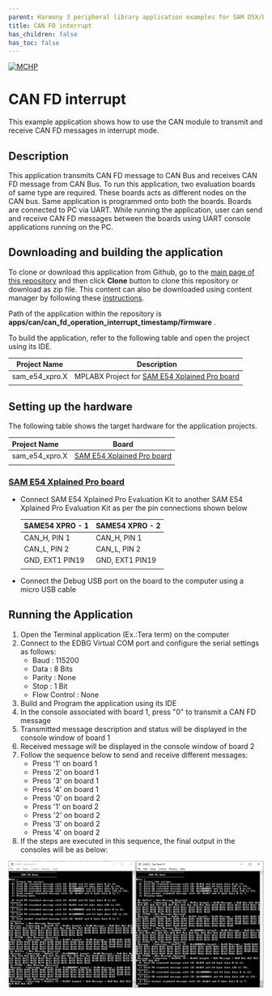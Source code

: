 ```yaml
---
parent: Harmony 3 peripheral library application examples for SAM D5X/E5X family
title: CAN FD interrupt 
has_children: false
has_toc: false
---
```


[![MCHP](https://www.microchip.com/ResourcePackages/Microchip/assets/dist/images/logo.png)](https://www.microchip.com)

# CAN FD interrupt

This example application shows how to use the CAN module to transmit and receive CAN FD messages in interrupt mode.

## Description

This application transmits CAN FD message to CAN Bus and receives CAN FD message from CAN Bus. To run this application, two evaluation boards of same type are required. These boards acts as different nodes on the CAN bus. Same application is programmed onto both the boards. Boards are connected to PC via UART. While running the application, user can send and receive CAN FD messages between the boards using UART console applications running on the PC.

## Downloading and building the application

To clone or download this application from Github, go to the [main page of this repository](https://github.com/Microchip-MPLAB-Harmony/csp_apps_sam_d5x_e5x) and then click **Clone** button to clone this repository or download as zip file.
This content can also be downloaded using content manager by following these [instructions](https://github.com/Microchip-MPLAB-Harmony/contentmanager/wiki).

Path of the application within the repository is **apps/can/can_fd_operation_interrupt_timestamp/firmware** .

To build the application, refer to the following table and open the project using its IDE.

| Project Name      | Description                                    |
| ----------------- | ---------------------------------------------- |
| sam_e54_xpro.X    | MPLABX Project for [SAM E54 Xplained Pro board](https://www.microchip.com/developmenttools/ProductDetails/atsame54-xpro)|
|||

## Setting up the hardware

The following table shows the target hardware for the application projects.

| Project Name| Board|
|:---------|:---------:|
| sam_e54_xpro.X    | [SAM E54 Xplained Pro board](https://www.microchip.com/developmenttools/ProductDetails/atsame54-xpro)|
|||

### [SAM E54 Xplained Pro board](https://www.microchip.com/developmenttools/ProductDetails/atsame54-xpro)

- Connect SAM E54 Xplained Pro Evaluation Kit to another SAM E54 Xplained Pro Evaluation Kit as per the pin connections shown below

    | SAME54 XPRO - 1   | SAME54 XPRO - 2    |
    | ----------------- | ------------------ |
    | CAN_H, PIN 1      | CAN_H, PIN 1       |
    | CAN_L, PIN 2      | CAN_L, PIN 2       |
    | GND, EXT1 PIN19   | GND, EXT1 PIN19    |
    |||

- Connect the Debug USB port on the board to the computer using a micro USB cable

## Running the Application

1. Open the Terminal application (Ex.:Tera term) on the computer
2. Connect to the EDBG Virtual COM port and configure the serial settings as follows:
    - Baud : 115200
    - Data : 8 Bits
    - Parity : None
    - Stop : 1 Bit
    - Flow Control : None
3. Build and Program the application using its IDE
4. In the console associated with board 1, press "0" to transmit a CAN FD message
5. Transmitted message description and status will be displayed in the console window of board 1
6. Received message will be displayed in the console window of board 2
7. Follow the sequence below to send and receive different messages:
    - Press '1' on board 1
    - Press '2' on board 1
    - Press '3' on board 1
    - Press '4' on board 1
    - Press '0' on board 2
    - Press '1' on board 2
    - Press '2' on board 2
    - Press '3' on board 2
    - Press '4' on board 2
8. If the steps are executed in this sequence, the final output in the consoles will be as below:

  ![output](images/output_can_fd_operation_interrupt_timestamp.png)
